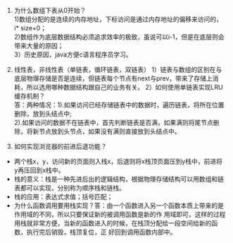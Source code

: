 1. 为什么数组下表从0开始？  
1)数组分配的是连续的内存地址，下标访问是通过内存地址的偏移来访问的，i\* size+0；  
2)数组作为底层数据结构必须追求效率的极致，虽说可以i-1，但是在底层则会带来大量的原因；  
3）历史原因，java方便c语言程序员学习。

2. 线性表，非线性表（单链表，循环链表，双链表）
1）链表与数组的区别在与底层物理存储是否是连续，但链表每个节点有next与prev，带来了存储上消耗，所以选用哪种数据结构跟自己的业务有关。
2）如何使用单链表实现LRU缓存机制？  
答：两种情况：1).如果访问已经存储链表中的数据时，遍历链表，将所在位置删除，放到头结点中;  
2).如果访问的数据不在链表中，首先判断链表是否满，如果满则将尾节点删除，将新节点放到头节点，如果没有满则直接放到头结点中。

3. 如何实现浏览器的前进后退功能？
 - 两个栈x，y，访问新的页面则入栈x，后退则将x栈顶页面压到y栈中，前进将y再压回到x栈中。
 - 栈的意义：栈是一种先进后出的逻辑结构，根据物理存储结构可以用数组和链表都可以实现，分别称为顺序栈和链栈。
 - 栈的应用：表达式求值；括号匹配；
 - 为什么函数调用要用栈实现？答：由一个函数进入另一个函数本质上带来的是作用域的不同，所以只要保证新的被调用函数是新的作 
   用域即可，这样的过程用栈就非常方便，当新的函数进入的时候，在栈顶分配给一段空间给新的函数，执行完后销毁，栈顶复位，正 
   好回到调用函数内部中。
